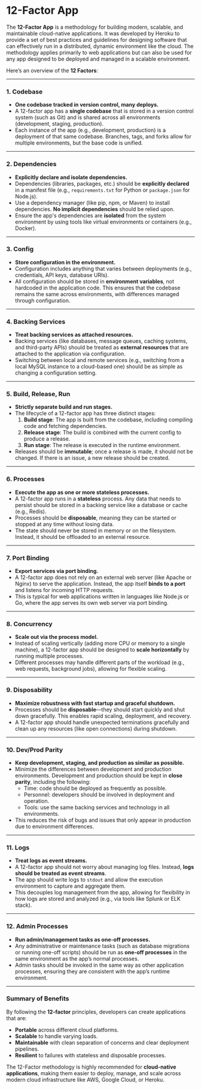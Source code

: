 <h1>12-Factor App</h1>

The **12-Factor App** is a methodology for building modern, scalable, and maintainable cloud-native applications. It was developed by Heroku to provide a set of best practices and guidelines for designing software that can effectively run in a distributed, dynamic environment like the cloud. The methodology applies primarily to web applications but can also be used for any app designed to be deployed and managed in a scalable environment.

Here’s an overview of the **12 Factors**:

---

### 1. **Codebase**
- **One codebase tracked in version control, many deploys.**
- A 12-factor app has a **single codebase** that is stored in a version control system (such as Git) and is shared across all environments (development, staging, production).
- Each instance of the app (e.g., development, production) is a deployment of that same codebase. Branches, tags, and forks allow for multiple environments, but the base code is unified.

---

### 2. **Dependencies**
- **Explicitly declare and isolate dependencies.**
- Dependencies (libraries, packages, etc.) should be **explicitly declared** in a manifest file (e.g., `requirements.txt` for Python or `package.json` for Node.js).
- Use a dependency manager (like pip, npm, or Maven) to install dependencies. **No implicit dependencies** should be relied upon.
- Ensure the app's dependencies are **isolated** from the system environment by using tools like virtual environments or containers (e.g., Docker).

---

### 3. **Config**
- **Store configuration in the environment.**
- Configuration includes anything that varies between deployments (e.g., credentials, API keys, database URIs).
- All configuration should be stored in **environment variables**, not hardcoded in the application code. This ensures that the codebase remains the same across environments, with differences managed through configuration.

---

### 4. **Backing Services**
- **Treat backing services as attached resources.**
- Backing services (like databases, message queues, caching systems, and third-party APIs) should be treated as **external resources** that are attached to the application via configuration.
- Switching between local and remote services (e.g., switching from a local MySQL instance to a cloud-based one) should be as simple as changing a configuration setting.

---

### 5. **Build, Release, Run**
- **Strictly separate build and run stages.**
- The lifecycle of a 12-factor app has three distinct stages:
  1. **Build stage**: The app is built from the codebase, including compiling code and fetching dependencies.
  2. **Release stage**: The build is combined with the current config to produce a release.
  3. **Run stage**: The release is executed in the runtime environment.
- Releases should be **immutable**; once a release is made, it should not be changed. If there is an issue, a new release should be created.

---

### 6. **Processes**
- **Execute the app as one or more stateless processes.**
- A 12-factor app runs in a **stateless** process. Any data that needs to persist should be stored in a backing service like a database or cache (e.g., Redis).
- Processes should be **disposable**, meaning they can be started or stopped at any time without losing data.
- The state should never be stored in memory or on the filesystem. Instead, it should be offloaded to an external resource.

---

### 7. **Port Binding**
- **Export services via port binding.**
- A 12-factor app does not rely on an external web server (like Apache or Nginx) to serve the application. Instead, the app itself **binds to a port** and listens for incoming HTTP requests.
- This is typical for web applications written in languages like Node.js or Go, where the app serves its own web server via port binding.

---

### 8. **Concurrency**
- **Scale out via the process model.**
- Instead of scaling vertically (adding more CPU or memory to a single machine), a 12-factor app should be designed to **scale horizontally** by running multiple processes.
- Different processes may handle different parts of the workload (e.g., web requests, background jobs), allowing for flexible scaling.

---

### 9. **Disposability**
- **Maximize robustness with fast startup and graceful shutdown.**
- Processes should be **disposable**—they should start quickly and shut down gracefully. This enables rapid scaling, deployment, and recovery.
- A 12-factor app should handle unexpected terminations gracefully and clean up any resources (like open connections) during shutdown.

---

### 10. **Dev/Prod Parity**
- **Keep development, staging, and production as similar as possible.**
- Minimize the differences between development and production environments. Development and production should be kept in **close parity**, including the following:
  - Time: code should be deployed as frequently as possible.
  - Personnel: developers should be involved in deployment and operation.
  - Tools: use the same backing services and technology in all environments.
- This reduces the risk of bugs and issues that only appear in production due to environment differences.

---

### 11. **Logs**
- **Treat logs as event streams.**
- A 12-factor app should not worry about managing log files. Instead, **logs should be treated as event streams**.
- The app should write logs to `stdout` and allow the execution environment to capture and aggregate them.
- This decouples log management from the app, allowing for flexibility in how logs are stored and analyzed (e.g., via tools like Splunk or ELK stack).

---

### 12. **Admin Processes**
- **Run admin/management tasks as one-off processes.**
- Any administrative or maintenance tasks (such as database migrations or running one-off scripts) should be run as **one-off processes** in the same environment as the app’s normal processes.
- Admin tasks should be invoked in the same way as other application processes, ensuring they are consistent with the app’s runtime environment.

---

### Summary of Benefits

By following the **12-factor** principles, developers can create applications that are:
- **Portable** across different cloud platforms.
- **Scalable** to handle varying loads.
- **Maintainable** with clean separation of concerns and clear deployment pipelines.
- **Resilient** to failures with stateless and disposable processes.

The 12-Factor methodology is highly recommended for **cloud-native applications**, making them easier to deploy, manage, and scale across modern cloud infrastructure like AWS, Google Cloud, or Heroku.

